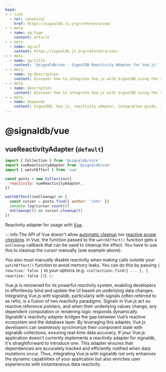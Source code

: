 ```yaml
---
head:
- - link
  - rel: canonical
    href: https://signaldb.js.org/reference/vue/
- - meta
  - name: og:type
    content: article
- - meta
  - name: og:url
    content: https://signaldb.js.org/reference/vue/
- - meta
  - name: og:title
    content: '@signaldb/vue - SignalDB Reactivity Adapter for Vue.js'
- - meta
  - name: og:description
    content: Discover how to integrate Vue.js with SignalDB using the reactivity adapter for seamless reactive database integration.
- - meta
  - name: description
    content: Discover how to integrate Vue.js with SignalDB using the reactivity adapter for seamless reactive database integration.
- - meta
  - name: keywords
    content: SignalDB, Vue.js, reactivity adapter, integration guide, JavaScript, TypeScript, real-time updates, @signaldb/vue, watchEffect, component state, dynamic UI
---
```

# @signaldb/vue

## vueReactivityAdapter (`default`)

```js
import { Collection } from '@signaldb/core'
import vueReactivityAdapter from '@signaldb/vue'
import { watchEffect } from 'vue'

const posts = new Collection({
  reactivity: vueReactivityAdapter,
})

watchEffect((onCleanup) => {
  const cursor = posts.find({ author: 'John' })
  console.log(cursor.count())
  onCleanup(() => cursor.cleanup())
})
```

Reactivity adapter for usage with [Vue](https://vuejs.org/guide/essentials/reactivity-fundamentals.html).

::: info
The API of Vue doesn't allow [automatic cleanup](/reference/core/createreactivityadapter/#ondispose-callback-void-dependency-dependency) nor [reactive scope checking](/reference/core/createreactivityadapter/#isinscope-dependency-dependency-boolean).
In Vue, the function passed to the `watchEffect()` function gets a `onCleanup` callback that can be used to cleanup the effect. You have to use this to cleanup the cursor manually (see example above).

You also must manually disable reactivity when making calls outside your `watchEffect()` function to avoid memory leaks. You can do this by passing `{ reactive: false }` to your options (e.g. `<collection>.find({ ... }, { reactive: false })`).
:::

Vue.js is renowned for its powerful reactivity system, enabling developers to effortlessly bind and update the UI based on underlying data changes. Integrating Vue.js with signaldb, particularly with signals (often referred to as refs), is a fusion of two reactivity paradigms. Signals in Vue.js act as reactive reference pointers, and when their underlying values change, any dependent computation or rendering logic responds dynamically. Signaldb's reactivity adapter bridges the gap between Vue’s reactive ecosystem and the database layer. By leveraging this adapter, Vue.js developers can seamlessly synchronize their component state with signaldb collections, ensuring real-time data accuracy. If your Vue.js application doesn't currently implements a reactivity adapter for signaldb, it's straightforward to introduce one. This adapter ensures that dependencies are accurately tracked and efficiently notified when data mutations occur. Thus, integrating Vue.js with signaldb not only enhances the dynamic capabilities of your application but also enriches user experiences with instantaneous data reactivity.
